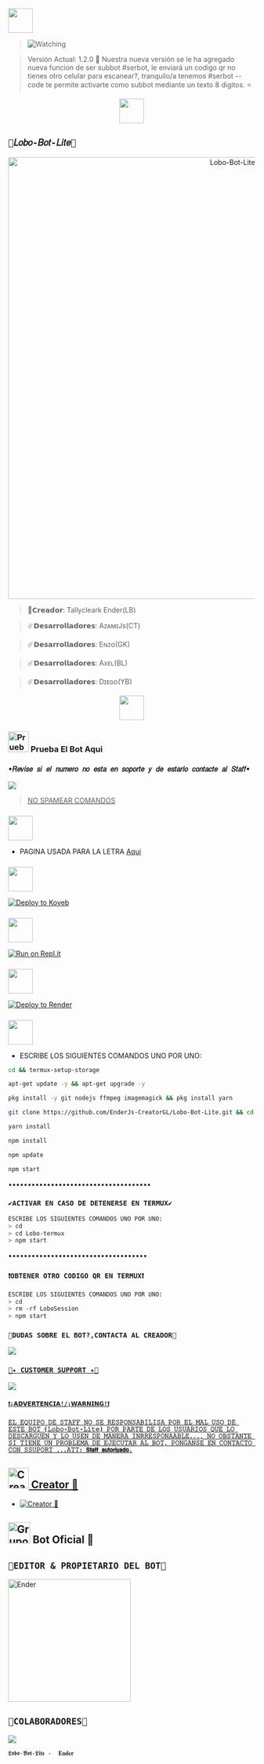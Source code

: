 ### <p align="center"> 
<a href="https://github.com/EnderJs-CreatorGL"><img src="http://readme-typing-svg.herokuapp.com?font=mono&size=19&duration=4000&color=[00FFFF]&center=falso&vCenter=falso&lines=Repositorio+GitHub++;Whatsapp+Bot+Lite" height="50px"></a> 
</p>

><img title="Watching" src="https://img.shields.io/github/EnderJs-CretorGL/Lobo-Bot-Lite?label=&color=ff4500&style=flat-square" /></a> <br>



> Versión Actual: 1.2.0 🔮
> Nuestra nueva versión se le ha agregado nueva funcion de ser subbot #serbot, le enviará un codigo qr no tienes otro celular para escanear?, tranquilo/a tenemos #serbot --code te permite activarte como subbot mediante un texto 8 digitos. ⭐️

<p align="center"> 
<a href="https://github.com/EnderJs-CreatorGL"><img src="http://readme-typing-svg.herokuapp.com?font=mono&size=19&duration=4000&color=[00FFFF]&center=falso&vCenter=falso&lines=𝐿𝑜𝑏𝑜-𝐵𝑜𝑡-𝐿𝑖𝑡𝑒++;𝐵𝑦+𝐸𝑛𝑑𝑒𝑟𝐺𝐿+𝑂𝐹𝐶" height="50px"></a> 
</p>

## `🥳𝐿𝑜𝑏𝑜-𝐵𝑜𝑡-𝐿𝑖𝑡𝑒🥳` 
<p align="center">
<img src="https://telegra.ph/file/b779934250bddcd1cf47a.jpg" alt="Lobo-Bot-Lite" width="900"/>
</p>

> 🔮𝗖𝗿𝗲𝗮𝗱𝗼𝗿: Tallycleark Ender(LB)

> ☄️𝗗𝗲𝘀𝗮𝗿𝗿𝗼𝗹𝗹𝗮𝗱𝗼𝗿𝗲𝘀: AᴢᴀᴍɪJs(CT)

> ☄️𝗗𝗲𝘀𝗮𝗿𝗿𝗼𝗹𝗹𝗮𝗱𝗼𝗿𝗲𝘀: Eɴᴢᴏ(GK)

> ☄️𝗗𝗲𝘀𝗮𝗿𝗿𝗼𝗹𝗹𝗮𝗱𝗼𝗿𝗲𝘀: Axᴇʟ(BL)

> ☄️𝗗𝗲𝘀𝗮𝗿𝗿𝗼𝗹𝗹𝗮𝗱𝗼𝗿𝗲𝘀: Dɪᴇɢᴏ(YB)

<p align="center"> 
<a href="https://github.com/EnderJs-CreatorGL"><img src="http://readme-typing-svg.herokuapp.com?font=mono&size=19&duration=4000&color=[00FFFF]&center=falso&vCenter=falso&lines=𝐵𝑖𝑒𝑛 𝑣𝑒𝑛𝑖𝑑𝑜++;𝐿𝑜𝑏𝑜-𝐵𝑜𝑡-𝐿𝑖𝑡𝑒+𝑂𝐹𝐶" height="50px"></a> 
</p>



### <img src="https://i.pinimg.com/originals/19/80/6e/19806e91932e6054965fc83b85241270.gif" alt="Prueba El Bot Aqui" width="42" height="42"> Prueba El Bot Aqui

### `•𝑅𝑒𝑣𝑖𝑠𝑒 𝑠𝑖 𝑒𝑙 𝑛𝑢𝑚𝑒𝑟𝑜 𝑛𝑜 𝑒𝑠𝑡𝑎 𝑒𝑛 𝑠𝑜𝑝𝑜𝑟𝑡𝑒 𝑦 𝑑𝑒 𝑒𝑠𝑡𝑎𝑟𝑙𝑜 𝑐𝑜𝑛𝑡𝑎𝑐𝑡𝑒 𝑎𝑙 𝑆𝑡𝑎𝑓𝑓•`

<a href="https://api.whatsapp.com/send/?phone=50576390682text=/estado&type=phone_number&app_absent=0" target="blank"><img src="https://img.shields.io/badge/BOT_OFICIAL_1-25D366?style=for-the-badge&logo=whatsapp&logoColor=white" />

 > NO SPAMEAR COMANDOS

###   <p align="center"> 
<a href="https://github.com/EnderJs-CreatorGL"><img src="http://readme-typing-svg.herokuapp.com?font=mono&size=19&duration=4000&color=[00FFFF]&center=falso&vCenter=falso&lines=Letra+Bot++;Letra+Bot" height="50px"></a> 
</p>
 
- PAGINA USADA PARA LA LETRA [Aqui](https://smiley.cool/es/weirdmaker.php)

### <p align="center"> 
<a href="https://github.com/EnderJs-CreatorGL"><img src="http://readme-typing-svg.herokuapp.com?font=mono&size=19&duration=4000&color=[00FFFF]&center=falso&vCenter=falso&lines=Activar+en+Keyoke++;Activar+en+Keyoke" height="50px"></a> 
</p>

[![Deploy to Koyeb](https://www.koyeb.com/static/images/deploy/button.svg)](https://app.koyeb.com/deploy?type=git&repository=https://github.com/EnderJs-CreatorGL/Lobo-Bot-Lite&branch=master&name=Lobo-Bot)

### <p align="center"> 
<a href="https://github.com/EnderJs-CreatorGL"><img src="http://readme-typing-svg.herokuapp.com?font=mono&size=19&duration=4000&color=[00FFFF]&center=falso&vCenter=falso&lines=Activar+en+Repli++;Activar+en+Repli" height="50px"></a> 
</p>

[![Run on Repl.it](https://repl.it/badge/github/EnderJs-CreatorGL/Lobo-Bot-Lite)](https://repl.it/github/EnderJs-CreatorGL/Lobo-Bot-Lite)  

### <p align="center"> 
<a href="https://github.com/EnderJs-CreatorGL"><img src="http://readme-typing-svg.herokuapp.com?font=mono&size=19&duration=4000&color=[00FFFF]&center=falso&vCenter=falso&lines=Activar+en+Render++;Activar+en+Render" height="50px"></a> 
</p>

[![Deploy to Render](https://render.com/images/deploy-to-render-button.svg)](https://dashboard.render.com/blueprint/new?repo=https%3A%2F%2Fgithub.com%2FEnderJs-CreatorGL%2FLobo-Bot-Lite) 

 ### <p align="center"> 
<a href="https://github.com/EnderJs-CreatorGL"><img src="http://readme-typing-svg.herokuapp.com?font=mono&size=19&duration=4000&color=[00FFFF]&center=falso&vCenter=falso&lines=Activar+en+Termux++;Activar+en+Termux" height="50px"></a> 
</p>

- ESCRIBE LOS SIGUIENTES COMANDOS UNO POR UNO:
```bash
cd && termux-setup-storage
```

```bash
apt-get update -y && apt-get upgrade -y
```

```bash
pkg install -y git nodejs ffmpeg imagemagick && pkg install yarn 
```

```bash
git clone https://github.com/EnderJs-CreatorGL/Lobo-Bot-Lite.git && cd Lobo-Bot-Lite
```

```bash
yarn install
```

```bash
npm install
```

```bash
npm update
```

```bash
npm start
```
•••••••••••••••••••••••••••••••••••••
### `✔️ACTIVAR EN CASO DE DETENERSE EN TERMUX✔️`
```bash
ESCRIBE LOS SIGUIENTES COMANDOS UNO POR UNO:
> cd 
> cd Lobo-termux
> npm start
```
••••••••••••••••••••••••••••••••••••
### `❗OBTENER OTRO CODIGO QR EN TERMUX❗`
```bash
ESCRIBE LOS SIGUIENTES COMANDOS UNO POR UNO:
> cd 
> rm -rf LoboSession
> npm start
```

 ### `🌹DUDAS SOBRE EL BOT?,CONTACTA AL CREADOR🌹`
<a href="http://wa.me/50558124470" target="blank"><img src="https://img.shields.io/badge/ENDER_GB_CREADOR-25D366?style=for-the-badge&logo=whatsapp&logoColor=white" />

### `📄✦ CUSTOMER SUPPORT ✦📄`
<a href="http://wa.me/50558124470" target="blank"><img src="https://img.shields.io/badge/ENDER_GL_COSTOMER_SUPPORT-25D366?style=for-the-badge&logo=whatsapp&logoColor=white" />

#### `❗¡𝗔𝗗𝗩𝗘𝗥𝗧𝗘𝗡𝗖𝗜𝗔!/¡𝗪𝗔𝗥𝗡𝗜𝗡𝗚!❗`

#### `𝙴𝙻 𝙴𝚀𝚄𝙸𝙿𝙾 𝙳𝙴 𝚂𝚃𝙰𝙵𝙵 𝙽𝙾 𝚂𝙴 𝚁𝙴𝚂𝙿𝙾𝙽𝚂𝙰𝙱𝙸𝙻𝙸𝚂𝙰 𝙿𝙾𝚁 𝙴𝙻 𝙼𝙰𝙻 𝚄𝚂𝙾 𝙳𝙴 𝙴𝚂𝚃𝙴 𝙱𝙾𝚃 (𝙻𝚘𝚋𝚘-𝙱𝚘𝚝-𝙻𝚒𝚝𝚎) 𝙿𝙾𝚁 𝙿𝙰𝚁𝚃𝙴 𝙳𝙴 𝙻𝙾𝚂 𝚄𝚂𝚄𝙰𝚁𝙸𝙾𝚂 𝚀𝚄𝙴 𝙻𝙾 𝙳𝙴𝚂𝙲𝙰𝚁𝙶𝚄𝙴𝙽 𝚈 𝙻𝙾 𝚄𝚂𝙴𝙽 𝙳𝙴 𝙼𝙰𝙽𝙴𝚁𝙰 𝙸𝙽𝚁𝚁𝙴𝚂𝙿𝙾𝙽𝙰𝙰𝙱𝙻𝙴..., 𝙽𝙾 𝙾𝙱𝚂𝚃𝙰𝙽𝚃𝙴 𝚂𝙸 𝚃𝙸𝙴𝙽𝙴 𝚄𝙽 𝙿𝚁𝙾𝙱𝙻𝙴𝙼𝙰 𝙳𝙴 𝙴𝙹𝙴𝙲𝚄𝚃𝙰𝚁 𝙰𝙻 𝙱𝙾𝚃, 𝙿𝙾𝙽𝙶𝙰𝙽𝚂𝙴 𝙴𝙽 𝙲𝙾𝙽𝚃𝙰𝙲𝚃𝙾 𝙲𝙾𝙽 𝚂𝚂𝚄𝙿𝙾𝚁𝚃 ...𝙰𝚃𝚃: 𝗦𝘁𝗮𝗳𝗳 𝗮𝘂𝘁𝗼𝗿𝗶𝘇𝗮𝗱𝗼.`


## <img src="https://i.pinimg.com/originals/19/80/6e/19806e91932e6054965fc83b85241270.gif" alt="Creator 🥳" width="42" height="42"> Creator 🥳

* <a href="https://wa.me/50558124470"><img alt="Creator 🥳" src="https://img.shields.io/badge/Ender - Creator🥳-25D366?style=for-the-badge&logo=whatsapp&logoColor=white"/></a>



## <img src="https://static.wikia.nocookie.net/nyancat/images/d/d3/Nyan-cat.gif/revision/latest/scale-to-width-down/400?cb=50576390682&path-prefix=es" alt="Grupo" width="45" height="43"> Bot Oficial 📍

## `🌹EDITOR & PROPIETARIO DEL BOT🌹` 
<a href="https://github.com/EnderJs-CreatorGL"><img src="https://github.com/EnderJs-CreatorGL.png" width="250" height="250" alt="Ender"/></a>
  

## `🌼COLABORADORES🌼` 
<a href="https://github.com/EnderJs-CreatorGL/Lobo-Bot-Lite/graphs/contributors">
<img src="https://contrib.rocks/image?repo=EnderJs-CreatorGL/Lobo-Bot-Lite" /> 
</a>
 
`𝕷𝖔𝖇𝖔-𝕭𝖔𝖙-𝕷𝖎𝖙𝖊 -  𝐄𝐧𝐝𝐞𝐫`
